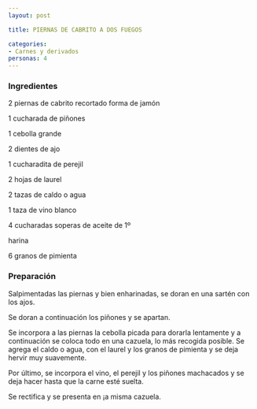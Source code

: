```yaml
---
layout: post

title: PIERNAS DE CABRITO A DOS FUEGOS

categories:
- Carnes y derivados
personas: 4 
---
```


<h3>Ingredientes</h3>
2 piernas de cabrito recortado forma de jamón

1 cucharada de piñones

1 cebolla grande

2 dientes de ajo

1 cucharadita de perejil

2 hojas de laurel

2 tazas de caldo o agua

1 taza de vino blanco

4 cucharadas soperas de aceite de 1º

harina

6 granos de pimienta

<h3>Preparación</h3>
Salpimentadas las piernas y bien enharinadas, se doran en una sartén con los ajos.

Se doran a continuación los piñones y se apartan.

Se incorpora a las piernas la cebolla picada para dorarla lentamente y a continuación se coloca todo en una cazuela, lo más recogida posible. Se agrega el caldo o agua, con el laurel y los granos de pimienta y se deja hervir muy suavemente.

Por último, se incorpora el vino, el perejil y los piñones machacados y se deja hacer hasta que la carne esté suelta.

Se rectifica y se presenta en ¡a misma cazuela.